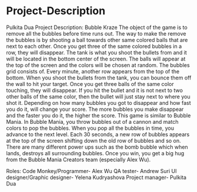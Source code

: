 Project-Description
===================
Pulkita Dua
Project Description: Bubble Kraze
  The object of the game is to remove all the bubbles before time runs out. The way to make the remove the bubbles is by shooting a ball towards other same colored balls that are next to each other. Once you get three of the same colored bubbles in a row, they will disappear. The tank is what you shoot the bullets from and it will be located in the bottom center of the screen. The balls will appear at the top of the screen and the colors will be chosen at random. The bubbles grid consists of. Every minute, another row appears from the top of the bottom. When you shoot the bullets from the tank, you can bounce them off the wall to hit your target. Once you get three balls of the same color touching, they will disappear. If you hit the bullet and it is not next to two other balls of the same color, then the bullet will just stay next to where you shot it. 
	Depending on how many bubbles you got to disappear and how fast you do it, will change your score. The more bubbles you make disappear and the faster you do it, the higher the score. 
	This game is similar to Bubble Mania. In Bubble Mania, you throw bubbles out of a cannon and match colors to pop the bubbles. When you pop all the bubbles in time, you advance to the next level. Each 30 seconds, a new row of bubbles appears at the top of the screen shifting down the old row of bubbles and so on. There are many different power ups such as the bomb bubble which when lands, destroys all surrounding bubbles. 
Once you win, you get a big hug from the Bubble Mania Creators team (especially Alex Wu).




Roles:
Code Monkey/Programmer- Alex Wu
QA tester- Andrew Suri
UI designer/Graphic designer- Yelena Kudryashova
Project manager- Pulkita Dua
